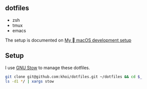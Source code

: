 ## dotfiles

- zsh
- tmux
- emacs

The setup is documented on [My  macOS development setup](https://www.khoi.io/post/macos-development-setup/)

## Setup

I use [GNU Stow](https://www.gnu.org/software/stow/) to manage these dotfiles.

```bash
git clone git@github.com:khoi/dotfiles.git ~/dotfiles && cd $_
ls -d1 */ | xargs stow
```
